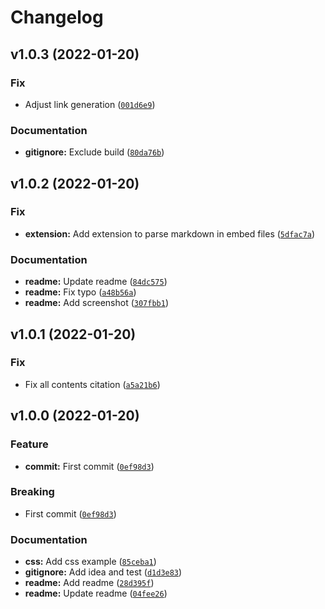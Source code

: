 # Changelog

<!--next-version-placeholder-->

## v1.0.3 (2022-01-20)
### Fix
* Adjust link generation ([`001d6e9`](https://github.com/Mara-Li/mkdocs_embed_file_plugins/commit/001d6e92a4f6556004382bb841b3b13c298dfda6))

### Documentation
* **gitignore:** Exclude build ([`80da76b`](https://github.com/Mara-Li/mkdocs_embed_file_plugins/commit/80da76b7f2f2433a154db5b41aed522de197e0bc))

## v1.0.2 (2022-01-20)
### Fix
* **extension:** Add extension to parse markdown in embed files ([`5dfac7a`](https://github.com/Mara-Li/mkdocs_embed_file_plugins/commit/5dfac7a793cb03c27ebd406db42042f413c2ae32))

### Documentation
* **readme:** Update readme ([`84dc575`](https://github.com/Mara-Li/mkdocs_embed_file_plugins/commit/84dc575bce22560f69fbdb7e8d00f2f92ca0f222))
* **readme:** Fix typo ([`a48b56a`](https://github.com/Mara-Li/mkdocs_embed_file_plugins/commit/a48b56a855dafca67172d120b14036e9ede1745d))
* **readme:** Add screenshot ([`307fbb1`](https://github.com/Mara-Li/mkdocs_embed_file_plugins/commit/307fbb12cb87ec6cdefac4b6bf9dfb737b399e1d))

## v1.0.1 (2022-01-20)
### Fix
* Fix all contents citation ([`a5a21b6`](https://github.com/Mara-Li/mkdocs_embed_file_plugins/commit/a5a21b6efda0b44c09aa9b16d5db4c9106c2780b))

## v1.0.0 (2022-01-20)
### Feature
* **commit:** First commit ([`0ef98d3`](https://github.com/Mara-Li/mkdocs_embed_file_plugins/commit/0ef98d3b1141c8a05a03133fd764de2160b0a288))

### Breaking
* First commit ([`0ef98d3`](https://github.com/Mara-Li/mkdocs_embed_file_plugins/commit/0ef98d3b1141c8a05a03133fd764de2160b0a288))

### Documentation
* **css:** Add css example ([`85ceba1`](https://github.com/Mara-Li/mkdocs_embed_file_plugins/commit/85ceba1ae6240b016f7947790ab41d7cafae6f85))
* **gitignore:** Add idea and test ([`d1d3e83`](https://github.com/Mara-Li/mkdocs_embed_file_plugins/commit/d1d3e83954491b962c9736f6fca35ea31c2bc7c0))
* **readme:** Add readme ([`28d395f`](https://github.com/Mara-Li/mkdocs_embed_file_plugins/commit/28d395f76f27ccc2a0de10c0d96f00cf16ceac35))
* **readme:** Update readme ([`04fee26`](https://github.com/Mara-Li/mkdocs_embed_file_plugins/commit/04fee26e291f30337e5e3af52aa3b400cfbf1d0a))
